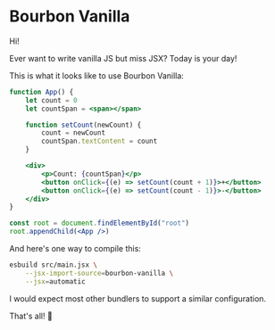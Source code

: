 # Bourbon Vanilla

Hi!

Ever want to write vanilla JS but miss JSX? Today is your day!

This is what it looks like to use Bourbon Vanilla:

```jsx
function App() {
    let count = 0
    let countSpan = <span></span>

    function setCount(newCount) {
        count = newCount
        countSpan.textContent = count
    }

    <div>
        <p>Count: {countSpan}</p>
        <button onClick={(e) => setCount(count + 1)}>+</button>
        <button onClick={(e) => setCount(count - 1)}>-</button>
    </div>
}

const root = document.findElementById("root")
root.appendChild(<App />)
```

And here's one way to compile this:

```bash
esbuild src/main.jsx \
    --jsx-import-source=bourbon-vanilla \
    --jsx=automatic
```

I would expect most other bundlers to support a similar configuration.

That's all! 🥳
